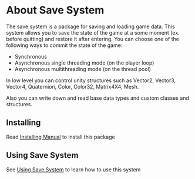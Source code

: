 ﻿# About Save System

The save system is a package for saving and loading game data. 
This system allows you to save the state of the game at a
some moment (ex. before quitting) and restore it after 
entering. You can choose one of the following ways to commit
the state of the game:

* Synchronous
* Asynchronous single threading mode (on the player loop)
* Asynchronous multithreading mode (on the thread pool)

In low level you can control unity structures such as
Vector2, Vector3, Vector4, Quaternion, Color, Color32,
Matrix4X4, Mesh.

Also you can write down and read base data types and custom
classes and structures.

## Installing

Read [Installing Manual](installing.md) to install this package

## Using Save System

See [Using Save System]() to learn how to use this system